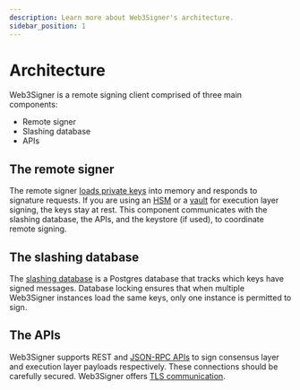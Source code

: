 ```yaml
---
description: Learn more about Web3Signer's architecture.
sidebar_position: 1
---
```


# Architecture

Web3Signer is a remote signing client comprised of three main components:

- Remote signer
- Slashing database
- APIs

## The remote signer

The remote signer [loads private keys](../how-to/load-keys.md) into memory and responds to signature requests.
If you are using an [HSM](../how-to/store-keys/hsm/_category_.json) or a [vault](../how-to/store-keys/vaults/_category_.json) for execution layer signing, the keys stay at rest.
This component communicates with the slashing database, the APIs, and the keystore (if used), to coordinate remote signing.

## The slashing database

The [slashing database](./slashing-protection.md) is a Postgres database that tracks which keys have signed messages.
Database locking ensures that when multiple Web3Signer instances load the same keys, only one instance is permitted to sign.

## The APIs

Web3Signer supports REST and [JSON-RPC APIs](../reference/api/_category_.json) to sign consensus layer and execution layer payloads
respectively. These connections should be carefully secured. Web3Signer offers [TLS communication](../how-to/configure-tls.md).
